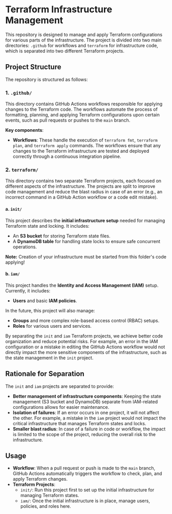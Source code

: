 # Terraform Infrastructure Management

This repository is designed to manage and apply Terraform configurations for various parts of the infrastructure. The project is divided into two main directories: `.github` for workflows and `terraform` for infrastructure code, which is separated into two different Terraform projects.

## Project Structure

The repository is structured as follows:

### 1. `.github/`
This directory contains GitHub Actions workflows responsible for applying changes to the Terraform code. The workflows automate the process of formatting, planning, and applying Terraform configurations upon certain events, such as pull requests or pushes to the `main` branch.

**Key components**:
- **Workflows**: These handle the execution of `terraform fmt`, `terraform plan`, and `terraform apply` commands. The workflows ensure that any changes to the Terraform infrastructure are tested and deployed correctly through a continuous integration pipeline.

### 2. `terraform/`
This directory contains two separate Terraform projects, each focused on different aspects of the infrastructure. The projects are split to improve code management and reduce the blast radius in case of an error (e.g., an incorrect command in a GitHub Action workflow or a code edit mistake).

#### a. `init/`
This project describes the **initial infrastructure setup** needed for managing Terraform state and locking. It includes:
- An **S3 bucket** for storing Terraform state files.
- A **DynamoDB table** for handling state locks to ensure safe concurrent operations.

**Note:** Creation of your infrastructure must be started from this folder's code applying!

#### b. `iam/`
This project handles the **Identity and Access Management (IAM)** setup. Currently, it includes:
- **Users** and basic **IAM policies**.

In the future, this project will also manage:
- **Groups** and more complex role-based access control (RBAC) setups.
- **Roles** for various users and services.

By separating the `init` and `iam` Terraform projects, we achieve better code organization and reduce potential risks. For example, an error in the IAM configuration or a mistake in editing the GitHub Actions workflow would not directly impact the more sensitive components of the infrastructure, such as the state management in the `init` project.

## Rationale for Separation

The `init` and `iam` projects are separated to provide:
- **Better management of infrastructure components**: Keeping the state management (S3 bucket and DynamoDB) separate from IAM-related configurations allows for easier maintenance.
- **Isolation of failures**: If an error occurs in one project, it will not affect the other. For example, a mistake in the `iam` project would not impact the critical infrastructure that manages Terraform states and locks.
- **Smaller blast radius**: In case of a failure in code or workflow, the impact is limited to the scope of the project, reducing the overall risk to the infrastructure.

## Usage

- **Workflow**: When a pull request or push is made to the `main` branch, GitHub Actions automatically triggers the workflow to check, plan, and apply Terraform changes.
- **Terraform Projects**:
  - `init/`: Run this project first to set up the initial infrastructure for managing Terraform states.
  - `iam/`: Once the initial infrastructure is in place, manage users, policies, and roles here.
